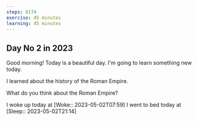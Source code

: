 ```yaml
---
steps: 6174
exercise: 45 minutes
learning: 45 minutes
---
```

## Day No 2 in 2023
Good morning! Today is a beautiful day.
I'm going to learn something new today.

I learned about the history of the Roman Empire.

What do you think about the Roman Empire?

I woke up today at [Woke:: 2023-05-02T07:59]
I went to bed today at [Sleep:: 2023-05-02T21:14]
